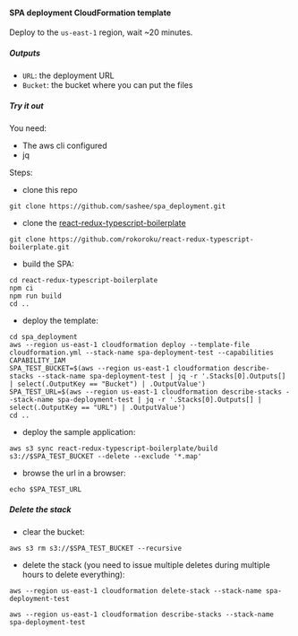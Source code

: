 #### SPA deployment CloudFormation template

Deploy to the ```us-east-1``` region, wait ~20 minutes.

##### Outputs

* ```URL```: the deployment URL
* ```Bucket```: the bucket where you can put the files

##### Try it out

You need:

* The aws cli configured
* jq

Steps:

* clone this repo

```
git clone https://github.com/sashee/spa_deployment.git
```

* clone the [react-redux-typescript-boilerplate](https://github.com/rokoroku/react-redux-typescript-boilerplate)

```
git clone https://github.com/rokoroku/react-redux-typescript-boilerplate.git
```

* build the SPA:

```
cd react-redux-typescript-boilerplate
npm ci
npm run build
cd ..
```

* deploy the template:

```
cd spa_deployment
aws --region us-east-1 cloudformation deploy --template-file cloudformation.yml --stack-name spa-deployment-test --capabilities CAPABILITY_IAM
SPA_TEST_BUCKET=$(aws --region us-east-1 cloudformation describe-stacks --stack-name spa-deployment-test | jq -r '.Stacks[0].Outputs[] | select(.OutputKey == "Bucket") | .OutputValue')
SPA_TEST_URL=$(aws --region us-east-1 cloudformation describe-stacks --stack-name spa-deployment-test | jq -r '.Stacks[0].Outputs[] | select(.OutputKey == "URL") | .OutputValue')
cd ..
```

* deploy the sample application:

```
aws s3 sync react-redux-typescript-boilerplate/build s3://$SPA_TEST_BUCKET --delete --exclude '*.map'
```

* browse the url in a browser:

```
echo $SPA_TEST_URL
```

##### Delete the stack

* clear the bucket:

```
aws s3 rm s3://$SPA_TEST_BUCKET --recursive
```

* delete the stack (you need to issue multiple deletes during multiple hours to delete everything):

```
aws --region us-east-1 cloudformation delete-stack --stack-name spa-deployment-test

aws --region us-east-1 cloudformation describe-stacks --stack-name spa-deployment-test
```
